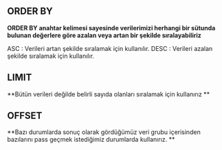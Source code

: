 ## ORDER BY 
**ORDER BY anahtar kelimesi sayesinde verilerimizi herhangi bir sütunda bulunan değerlere göre azalan veya artan bir şekilde sıralayabiliriz**

ASC : Verileri artan şekilde sıralamak için kullanılır.
DESC : Verileri azalan şekilde sıralamak için kullanılır.

## LIMIT 
**Bütün verileri değilde belirli sayıda olanları sıralamak için kullanırız **

## OFFSET 
**Bazı durumlarda sonuç olarak gördüğümüz veri grubu içerisinden bazılarını pass geçmek istediğimiz durumlarda kullanırız. **

